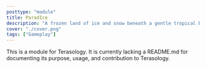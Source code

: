 ```yaml
---
posttype: "module" 
title: ParadIce
description: "A frozen land of ice and snow beneath a gentle tropical breeze"
cover: "./cover.png"
tags: ["Gameplay"]
---
```

This is a module for Terasology. It is currently lacking a README.md for documenting its purpose, usage, and contribution to Terasology.